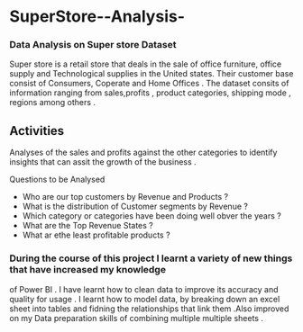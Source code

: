 # SuperStore--Analysis-

### Data Analysis on Super store Dataset


Super store is a retail store that deals in the sale of office furniture, office supply and Technological 
supplies in the United states. Their customer base consist of Consumers, Coperate and Home Offices . The 
dataset consits of information ranging from sales,profits , product categories, shipping mode , regions
among others . 

## Activities
Analyses of the sales and profits against the other categories to identify insights that can assit the 
growth of the business .

Questions to be Analysed 
- Who are our top customers by Revenue and Products ?
- What is the distribution of Customer segments by Revenue ?
- Which category or categories have been doing well obver the years ?
- What are the Top Revenue States ?
- What ar ethe least profitable products ?



### During the course of this project I learnt a variety of new things that have increased my knowledge 
of Power BI . I have learnt how to clean data to improve its accuracy and quality for usage .
I learnt how to model data, by breaking down an excel sheet into tables and fidning the relationships 
that link them .Also improved on my Data preparation skills of combining multiple multiple sheets .



